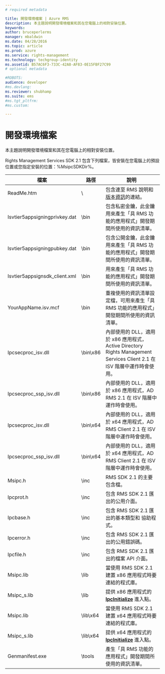 ```yaml
---
# required metadata

title: 開發環境檔案 | Azure RMS
description: 本主題說明開發環境檔案和其在您電腦上的相對安裝位置。
keywords:
author: bruceperlerms
manager: mbaldwin
ms.date: 04/28/2016
ms.topic: article
ms.prod: azure
ms.service: rights-management
ms.technology: techgroup-identity
ms.assetid: B57AC6F3-733C-42A8-AF83-0E15FBF27C99
# optional metadata

#ROBOTS:
audience: developer
#ms.devlang:
ms.reviewer: shubhamp
ms.suite: ems
#ms.tgt_pltfrm:
#ms.custom:

---
```


# 開發環境檔案

本主題說明開發環境檔案和其在您電腦上的相對安裝位置。

Rights Management Services SDK 2.1 包含下列檔案，皆安裝在您電腦上的預設位置或您指定安裝的位置：%MsipcSDKDir%。

|檔案|路徑|說明|
|----|----|-----------|
|ReadMe.htm| \ | 包含連至 RMS 說明和[版本資訊](release-notes-rtm.md)的連結。|
|Isvtier5appsigningprivkey.dat|\bin|包含私密金鑰，此金鑰用來產生「具 RMS 功能的應用程式」開發期間所使用的資訊清單。|
|Isvtier5appsigningpubkey.dat|\bin|包含公開金鑰，此金鑰用來產生「具 RMS 功能的應用程式」開發期間所使用的資訊清單。|
|Isvtier5appsignsdk_client.xml|\bin|用來產生「具 RMS 功能的應用程式」開發期間所使用的資訊清單。|
|YourAppName.isv.mcf|\bin|重複使用的資訊清單設定檔，可用來產生「具 RMS 功能的應用程式」開發期間所使用的資訊清單。|
|Ipcsecproc_isv.dll|\bin\x86|內部使用的 DLL，適用於 x86 應用程式，Active Directory Rights Management Services Client 2.1 在 ISV 階層中運作時會使用。|
|Ipcsecproc_ssp_isv.dll|\bin\x86|內部使用的 DLL，適用於 x86 應用程式，AD RMS 2.1 在 ISV 階層中運作時會使用。|
|Ipcsecproc_isv.dll|\bin\x64|內部使用的 DLL，適用於 x64 應用程式，AD RMS Client 2.1 在 ISV 階層中運作時會使用。|
|Ipcsecproc_ssp_isv.dll|\bin\x64|內部使用的 DLL，適用於 x64 應用程式，AD RMS Client 2.1 在 ISV 階層中運作時會使用。|
|Msipc.h|\inc|RMS SDK 2.1 的主要包含檔。|
|Ipcprot.h|\inc|包含 RMS SDK 2.1 匯出的公用介面。|
|Ipcbase.h|\inc|包含 RMS SDK 2.1 匯出的基本類型和 協助程式。|
|Ipcerror.h|\inc|包含 RMS SDK 2.1 匯出的公用錯誤碼。|
|Ipcfile.h|\inc|包含 RMS SDK 2.1 匯出的檔案 API 介面。|
|Msipc.lib|\lib|當使用 RMS SDK 2.1 建置 x86 應用程式時要連結的程式庫。|
|Msipc_s.lib|\lib|提供 x86 應用程式的 [<strong>IpcInitialize</strong>](/rights-management/sdk/2.1/api/win/functions#msipc_ipcinitialize) 進入點。|
|Msipc.lib|\lib\x64|當使用 RMS SDK 2.1 建置 x64 應用程式時要連結的程式庫。|
|Msipc_s.lib|\lib\x64|提供 x64 應用程式的 [<strong>IpcInitialize</strong>](/rights-management/sdk/2.1/api/win/functions#msipc_ipcinitialize) 進入點。|
|Genmanifest.exe|\tools|產生「具 RMS 功能的應用程式」開發期間所使用的資訊清單。|
 

 

 


<!--HONumber=Apr16_HO4-->


